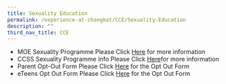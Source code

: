 ```yaml
---
title: Sexuality Education
permalink: /experience-at-changkat/CCE/Sexuality-Education
description: ""
third_nav_title: CCE
---
```

*   MOE Sexuality Programme Please Click [Here](https://www.moe.gov.sg/education/programmes/social-and-emotional-learning/sexuality-education) for more information
*   CCSS Sexuality Programme Info Please Click [Here](/files/Info_on_SEd_for_schs_website_Sec_2022_23%20Nov.pdf)for more information
*   Parent Opt-Out Form Please Click [Here](/files/Parents_Opt_Out_SEd.pdf) for the Opt Out Form
*   eTeens Opt Out Form Please Click [Here](/files/Eteens_Opt_Out.pdf) for the Opt Out Form